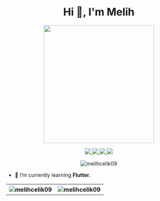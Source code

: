 <h1 align="center">Hi 👋, I'm Melih</h1>
<p align="center">
  <img
    src="https://user-images.githubusercontent.com/68864968/150693984-728ffac4-4f23-4fb2-9a7a-e7c5752eebbe.png"
    width="300"
    height="320"
  />
</p>
<p align="center">
  <a href="https://linkedin.com/in/melihcelik09">
    <img
      src="https://img.shields.io/badge/LinkedIn-0077B5?style=for-the-badge&logo=linkedin&logoColor=white"
    /> </a
  ><a href="mailto:melihcelikcodes@gmail.com">
    <img
      src="https://img.shields.io/badge/mail-c14438?style=for-the-badge&logo=Gmail&logoColor=white&link=mailto:melihcelikcodes@gmail.com"
    />
  </a>
  <a href="https://www.instagram.com/melihcelik48/">
    <img
      src="https://img.shields.io/badge/Instagram-E4405F?style=for-the-badge&logo=instagram&logoColor=white"
    />
  </a>
  <a href="https://twitter.com/melihclk48">
    <img
      src="https://img.shields.io/badge/Twitter-1DA1F2?style=for-the-badge&logo=twitter&logoColor=white"
    />
  </a>
</p>

<p align="center">
  <img
    src="https://komarev.com/ghpvc/?username=melihcelik09&label=Profile%20views&color=0e75b6&style=flat"
    alt="melihcelik09"
  />
</p>

- 🌱 I’m currently learning **Flutter.**

<table align="center">
  <tr>
    <th>
      <img
        src="https://github-readme-stats.vercel.app/api?username=melihcelik09&show_icons=true&locale=en&hide=contribs,issues&theme=github_dark&hide_border=true"
        alt="melihcelik09"
      />
    </th>
    <th>
      <img
        src="https://github-readme-stats.vercel.app/api/top-langs?username=melihcelik09&show_icons=true&locale=en&layout=compact&theme=github_dark&hide_border=true"
        alt="melihcelik09"
      />
    </th>
  </tr>
</table>
